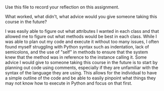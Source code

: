 Use this file to record your reflection on this assignment. 

What worked, what didn't, what advice would you give someone taking this course in the future?

I was easily able to figure out what attributes I wanted in each class and that allowed me to figure out what methods would be best in each class. While I was able to plan out my code and execute it without too many issues, I often found myself struggling with Python syntax such as indentation, lack of semicolons, and the use of "self" in methods to ensure that the system knew that the method was in reference to the instance calling it. Some advice I would give to someone taking this course in the future is to start by planning out code using comments, especially if they are unfamiliar with the syntax of the language they are using. This allows for the individual to have a simple outline of the code and be able to easily pinpoint what things they may not know how to execute in Python and focus on that first.
